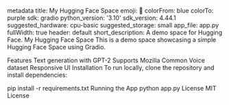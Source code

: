 metadata
title: My Hugging Face Space
emoji: 🚀
colorFrom: blue
colorTo: purple
sdk: gradio
python_version: '3.10'
sdk_version: 4.44.1
suggested_hardware: cpu-basic
suggested_storage: small
app_file: app.py
fullWidth: true
header: default
short_description: A demo space for Hugging Face.
My Hugging Face Space
This is a demo space showcasing a simple Hugging Face Space using Gradio.

Features
Text generation with GPT-2
Supports Mozilla Common Voice dataset
Responsive UI
Installation
To run locally, clone the repository and install dependencies:

pip install -r requirements.txt
Running the App
python app.py
License
MIT License
